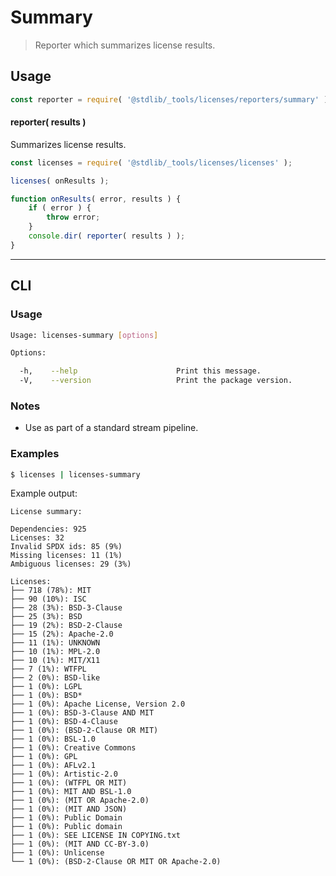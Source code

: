 <!--

@license Apache-2.0

Copyright (c) 2018 The Stdlib Authors.

Licensed under the Apache License, Version 2.0 (the "License");
you may not use this file except in compliance with the License.
You may obtain a copy of the License at

   http://www.apache.org/licenses/LICENSE-2.0

Unless required by applicable law or agreed to in writing, software
distributed under the License is distributed on an "AS IS" BASIS,
WITHOUT WARRANTIES OR CONDITIONS OF ANY KIND, either express or implied.
See the License for the specific language governing permissions and
limitations under the License.

-->

# Summary

> Reporter which summarizes license results.

<section class="intro">

</section>

<!-- /.intro -->

<section class="usage">

## Usage

```javascript
const reporter = require( '@stdlib/_tools/licenses/reporters/summary' );
```

#### reporter( results )

Summarizes license results.

```javascript
const licenses = require( '@stdlib/_tools/licenses/licenses' );

licenses( onResults );

function onResults( error, results ) {
    if ( error ) {
        throw error;
    }
    console.dir( reporter( results ) );
}
```

</section>

<!-- /.usage -->

<section class="examples">

<!-- ## Examples

``` javascript

``` -->

</section>

<!-- /.examples -->

* * *

<section class="cli">

## CLI

<section class="usage">

### Usage

```bash
Usage: licenses-summary [options]

Options:

  -h,    --help                      Print this message.
  -V,    --version                   Print the package version.
```

</section>

<!-- /.usage -->

<section class="notes">

### Notes

-   Use as part of a standard stream pipeline.

</section>

<!-- /.notes -->

<section class="examples">

### Examples

```bash
$ licenses | licenses-summary
```

Example output:

```text
License summary:

Dependencies: 925
Licenses: 32
Invalid SPDX ids: 85 (9%)
Missing licenses: 11 (1%)
Ambiguous licenses: 29 (3%)

Licenses:
├── 718 (78%): MIT
├── 90 (10%): ISC
├── 28 (3%): BSD-3-Clause
├── 25 (3%): BSD
├── 19 (2%): BSD-2-Clause
├── 15 (2%): Apache-2.0
├── 11 (1%): UNKNOWN
├── 10 (1%): MPL-2.0
├── 10 (1%): MIT/X11
├── 7 (1%): WTFPL
├── 2 (0%): BSD-like
├── 1 (0%): LGPL
├── 1 (0%): BSD*
├── 1 (0%): Apache License, Version 2.0
├── 1 (0%): BSD-3-Clause AND MIT
├── 1 (0%): BSD-4-Clause
├── 1 (0%): (BSD-2-Clause OR MIT)
├── 1 (0%): BSL-1.0
├── 1 (0%): Creative Commons
├── 1 (0%): GPL
├── 1 (0%): AFLv2.1
├── 1 (0%): Artistic-2.0
├── 1 (0%): (WTFPL OR MIT)
├── 1 (0%): MIT AND BSL-1.0
├── 1 (0%): (MIT OR Apache-2.0)
├── 1 (0%): (MIT AND JSON)
├── 1 (0%): Public Domain
├── 1 (0%): Public domain
├── 1 (0%): SEE LICENSE IN COPYING.txt
├── 1 (0%): (MIT AND CC-BY-3.0)
├── 1 (0%): Unlicense
└── 1 (0%): (BSD-2-Clause OR MIT OR Apache-2.0)
```

</section>

<!-- /.examples -->

</section>

<!-- /.cli -->

<!-- Section for related `stdlib` packages. Do not manually edit this section, as it is automatically populated. -->

<section class="related">

</section>

<!-- /.related -->

<!-- Section for all links. Make sure to keep an empty line after the `section` element and another before the `/section` close. -->

<section class="links">

</section>

<!-- /.links -->
